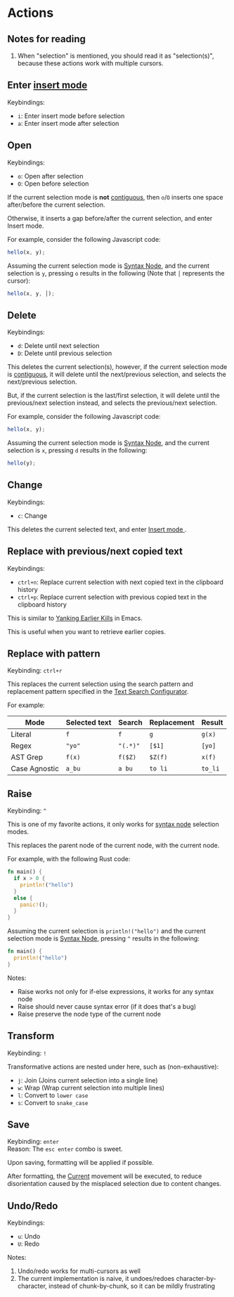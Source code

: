 # Actions

## Notes for reading

1. When "selection" is mentioned, you should read it as "selection(s)", because
   these actions work with multiple cursors.

## Enter [insert mode](../../insert-mode/index.md)

Keybindings:

- `i`: Enter insert mode before selection
- `a`: Enter insert mode after selection

## Open

Keybindings:

- `o`: Open after selection
- `O`: Open before selection

If the current selection mode is **not** [contiguous](../selection-modes/index.md#contiguity),
then `o`/`O` inserts one space after/before the current
selection.

Otherwise, it inserts a gap before/after the current selection, and enter Insert mode.

For example, consider the following Javascript code:

```js
hello(x, y);
```

Assuming the current selection mode is [Syntax Node](../selection-modes/syntax-node-based.md#syntax-node), and the current selection is `y`, pressing `o` results in the following (Note that `│` represents the cursor):

```js
hello(x, y, │);
```

## Delete

Keybindings:

- `d`: Delete until next selection
- `D`: Delete until previous selection

This deletes the current selection(s), however, if the current selection mode is
[contiguous](../selection-modes/index.md#contiguity), it will delete until the
next/previous selection, and selects the next/previous selection.

But, if the current selection is the last/first selection, it will delete until the
previous/next selection instead, and selects the previous/next selection.

For example, consider the following Javascript code:

```js
hello(x, y);
```

Assuming the current selection mode is [Syntax Node](../selection-modes/syntax-node-based.md#syntax-node), and the current selection is `x`, pressing `d` results in the following:

```js
hello(y);
```

## Change

Keybindings:

- `c`: Change

This deletes the current selected text, and enter [Insert mode
](../../modes.md#insert).

## Replace with previous/next copied text

Keybindings:

- `ctrl+n`: Replace current selection with next copied text in the clipboard history
- `ctrl+p`: Replace current selection with previous copied text in the clipboard history

This is similar to [Yanking Earlier Kills](https://www.gnu.org/software/emacs/manual/html_node/emacs/Earlier-Kills.html) in Emacs.

This is useful when you want to retrieve earlier copies.

## Replace with pattern

Keybinding: `ctrl+r`

This replaces the current selection using the search pattern and replacement
pattern specified in the [Text Search Configurator](../selection-modes/local-global/text-search.md#configurator).

For example:

| Mode          | Selected text | Search   | Replacement | Result  |
| ------------- | ------------- | -------- | ----------- | ------- |
| Literal       | `f`           | `f`      | `g`         | `g(x)`  |
| Regex         | `"yo"`        | `"(.*)"` | `[$1]`      | `[yo]`  |
| AST Grep      | `f(x)`        | `f($Z)`  | `$Z(f)`     | `x(f)`  |
| Case Agnostic | `a_bu`        | `a bu`   | `to li`     | `to_li` |

## Raise

Keybinding: `^`

This is one of my favorite actions, it only works for [syntax node](../selection-modes/syntax-node-based.md#syntax-node) selection modes.

This replaces the parent node of the current node, with the current node.

For example, with the following Rust code:

```rs
fn main() {
  if x > 0 {
    println!("hello")
  }
  else {
    panic!();
  }
}

```

Assuming the current selection is `println!("hello")` and the current selection
mode is [Syntax Node](../selection-modes/syntax-node-based.md#syntax-node), pressing `^` results in the following:

```rs
fn main() {
  println!("hello")
}
```

Notes:

- Raise works not only for if-else expressions, it works for any syntax node
- Raise should never cause syntax error (if it does that's a bug)
- Raise preserve the node type of the current node

## Transform

Keybinding: `!`

Transformative actions are nested under here, such as (non-exhaustive):

- `j`: Join (Joins current selection into a single line)
- `w`: Wrap (Wrap current selection into multiple lines)
- `l`: Convert to `lower case`
- `s`: Convert to `snake_case`

## Save

Keybinding: `enter`  
Reason: The `esc enter` combo is sweet.

Upon saving, formatting will be applied if possible.

After formatting, the [Current](../core-movements.md#current) movement will be executed, to reduce disorientation caused by the misplaced selection due to content changes.

## Undo/Redo

Keybindings:

- `u`: Undo
- `U`: Redo

Notes:

1. Undo/redo works for multi-cursors as well
2. The current implementation is naive, it undoes/redoes character-by-character, instead of chunk-by-chunk, so it can be mildly frustrating
